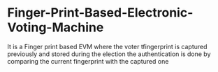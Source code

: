 # Finger-Print-Based-Electronic-Voting-Machine
It is a Finger print based EVM where the voter tfingerprint is captured previously and stored during the election the authentication is done by comparing the current fingerprint with the captured one
